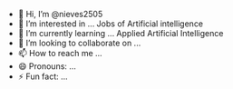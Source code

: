 - 👋 Hi, I’m @nieves2505
- 👀 I’m interested in ... Jobs of Artificial intelligence
- 🌱 I’m currently learning ... Applied Artificial Intelligence 
- 💞️ I’m looking to collaborate on ... 
- 📫 How to reach me ...
- 😄 Pronouns: ...
- ⚡ Fun fact: ...

<!---
nieves2505/nieves2505 is a ✨ special ✨ repository because its `README.md` (this file) appears on your GitHub profile.
You can click the Preview link to take a look at your changes.
--->
